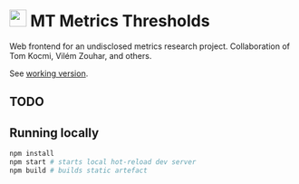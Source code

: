 # <img src="public/favicon.ico" height="30pt"> MT Metrics Thresholds

Web frontend for an undisclosed metrics research project.
Collaboration of Tom Kocmi, Vilém Zouhar, and others.

See [working version](https://vilda.net/s/mt-metrics-thresholds/).

## TODO

## Running locally

```bash
npm install
npm start # starts local hot-reload dev server
npm build # builds static artefact
```
